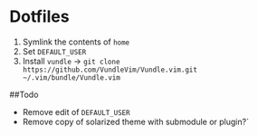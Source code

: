 # Dotfiles

1. Symlink the contents of `home`
1. Set `DEFAULT_USER`
1. Install `vundle` -> `git clone https://github.com/VundleVim/Vundle.vim.git ~/.vim/bundle/Vundle.vim`

##Todo

- Remove edit of `DEFAULT_USER`
- Remove copy of solarized theme with submodule or plugin?`

